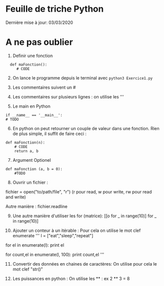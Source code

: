Feuille de triche Python
=========================
Dernière mise à jour: 03/03/2020


# A ne pas oublier

1. Definir une fonction 
```
  def maFonction():
     # CODE
```
2. On lance le programme depuis le terminal avec `python3 Exercice1.py`

3. Les commentaires suivent un #

6. Les commentaires sur plusieurs lignes : on utilise les '''

5. Le main en Python
```
if __name__ == '__main__':
# TODO
```
6. En python on peut retourner un couple de valeur dans une fonction. Rien de plus simple, il suffit de faire ceci :

```
def maFonction(n):
    # CODE
    return a, b
```

7. Argument Optionel 
```
def maFonction (a, b = 0):
    #TODO
```

8. Ouvrir un fichier :

fichier = open("to/path/file", "r") (r pour read, w pour write, rw pour read and write)

Autre manière :
fichier.readline

9. Une autre manière d'utiliser les for (matrice):
[[o for _ in range(10)] for _ in range(10)]

10. Ajouter un conteur à un itérable : Pour cela on utilise le mot clef enumerate
'''
l = ["eat","sleep","repeat"] 
  
for el in enumerate(l): 
    print el

for count,el in enumerate(l, 100): 
    print count,el 
 '''

 11. Convertir des données en chaines de caractères:
 On utilise pour cela le mot clef "str()"

 12. Les puissances en python :
     On utilise les ** : ex 2 ** 3 = 8
